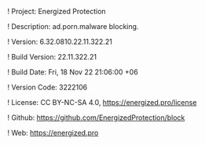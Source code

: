 ! Project: Energized Protection

! Description: ad.porn.malware blocking.

! Version: 6.32.0810.22.11.322.21

! Build Version: 22.11.322.21

! Build Date: Fri, 18 Nov 22 21:06:00 +06

! Version Code: 3222106

! License: CC BY-NC-SA 4.0, https://energized.pro/license

! Github: https://github.com/EnergizedProtection/block

! Web: https://energized.pro
